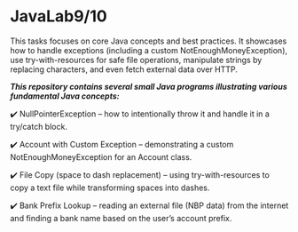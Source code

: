 # JavaLab9/10
This tasks focuses on core Java concepts and best practices. It showcases how to handle exceptions (including a custom NotEnoughMoneyException), use try-with-resources for safe file operations, manipulate strings by replacing characters, and even fetch external data over HTTP.

***This repository contains several small Java programs illustrating various fundamental Java concepts:***

✔️ NullPointerException – how to intentionally throw it and handle it in a try/catch block.

✔️ Account with Custom Exception – demonstrating a custom NotEnoughMoneyException for an Account class.

✔️ File Copy (space to dash replacement) – using try-with-resources to copy a text file while transforming spaces into dashes.

✔️ Bank Prefix Lookup – reading an external file (NBP data) from the internet and finding a bank name based on the user’s account prefix.
